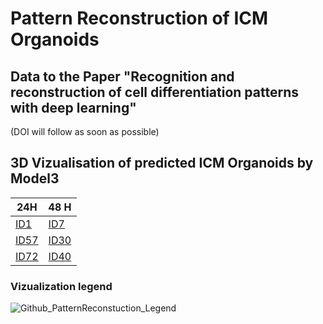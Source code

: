 # Pattern Reconstruction of ICM Organoids


## Data to the Paper "Recognition and reconstruction of cell differentiation patterns with deep learning" 

(DOI will follow as soon as possible)

## 3D Vizualisation of predicted ICM Organoids by Model3 


| 24H                        | 48 H                        |
| -------------------------- | --------------------------- |
| [ID1](./Organoid_1.html)  | [ID7](./Organoid_7.html)    |
| [ID57](./Organoid_57.html) | [ID30](./Organoid_30.html)  |
| [ID72](./Organoid_1.html)  | [ID40](./Organoid_40.html)  |


### Vizualization legend 

![Github_PatternReconstuction_Legend](https://github.com/rodirk/patternReconstruction/assets/95764517/0e91550e-2631-4602-a04d-b8fad32961da)
